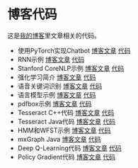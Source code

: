 # 博客代码

这是[我的博客](http://fancyerii.github.io)里文章相关的代码。

* 使用PyTorch实现Chatbot [博客文章](http://fancyerii.github.io/2019/02/14/chatbot/) [代码](./chatbot)
* RNN示例 [博客文章](http://fancyerii.github.io/books/rnn-intro/) [代码](./rnn)
* Stanford CoreNLP示例 [博客文章](http://fancyerii.github.io/books/rnn-intro/) [代码](./stanfordnlp)
* 强化学习简介 [博客文章](http://fancyerii.github.io/books/rl1/) [代码](./rl)
* 语音关键词识别 [博客文章](http://fancyerii.github.io/books/tf-keywords/) [代码](./tf-keywords)
* 语言模型示例 [博客文章](http://fancyerii.github.io/books/lm/) [代码](./lm)
* pdfbox示例 [博客文章](http://fancyerii.github.io/2019/03/12/1_pdfbox/) [代码](./testpdfbox)
* Tesseract C++代码 [博客文章](http://fancyerii.github.io/2019/03/12/3_tesseract/#c%E6%8E%A5%E5%8F%A3%E7%A4%BA%E4%BE%8B) [代码](./test-tesseract-cpp)
* Tesseract Java代码 [博客文章](http://fancyerii.github.io/2019/03/12/3_tesseract/#java%E6%8E%A5%E5%8F%A3) [代码](./test-tesseract-java)
* HMM和WFST示例 [博客文章](http://fancyerii.github.io/books/wfst-codes/) [代码](./hmm-wfst)
* mxGraph Java [博客文章](http://fancyerii.github.io/2019/03/26/mxgraph/) [代码](./mxgraphjava)
* Deep Q-Learning代码 [博客文章](http://fancyerii.github.io/books/dqn) [代码](./dqn)
* Policy Gradient代码 [博客文章](http://fancyerii.github.io/books/pg) [代码](./pg)
